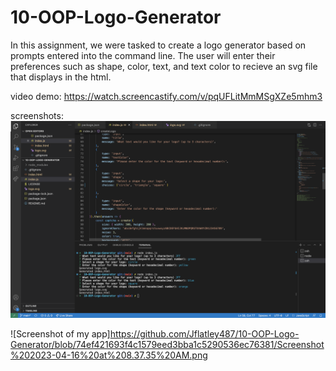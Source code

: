 # 10-OOP-Logo-Generator

In this assignment, we were tasked to create a logo generator based on prompts entered into the command line. The user will enter their preferences such as shape, color, text, and text color to recieve an svg file that displays in the html. 

video demo: https://watch.screencastify.com/v/pqUFLitMmMSgXZe5mhm3

screenshots:
![Screenshot of my app](https://github.com/Jflatley487/10-OOP-Logo-Generator/blob/74ef421693f4c1579eed3bba1c5290536ec76381/Screenshot%202023-04-16%20at%208.36.49%20AM.png)

![Screenshot of my app]https://github.com/Jflatley487/10-OOP-Logo-Generator/blob/74ef421693f4c1579eed3bba1c5290536ec76381/Screenshot%202023-04-16%20at%208.37.35%20AM.png
